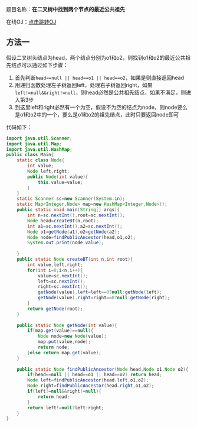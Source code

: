题目名称：**在二叉树中找到两个节点的最近公共祖先**

在线OJ：[点击跳转OJ](https://www.nowcoder.com/practice/c75deef6d4bf40249c785f240dad4247?tpId=101&tqId=33243&rp=1&ru=%2Fta%2Fprogrammer-code-interview-guide&qru=%2Fta%2Fprogrammer-code-interview-guide%2Fquestion-ranking)





## 方法一

假设二叉树头结点为head，两个结点分别为o1和o2，则找到o1和o2的最近公共祖先结点可以通过如下步骤：

1. 首先判断`head==null || head==o1 || head==o2`，如果是则直接返回head
2. 用递归函数处理左子树返回left，处理右子树返回right，如果`left!=null&&right!=null`，则head必然是公共祖先结点，如果不满足，则进入第3步
3. 到这里left和right必然有一个为空，假设不为空的结点为node，则node要么是o1和o2中的一个，要么是o1和o2的祖先结点，此时只要返回node即可

代码如下：

```java
import java.util.Scanner;
import java.util.Map;
import java.util.HashMap;
public class Main{
    static class Node{
        int value;
        Node left,right;
        public Node(int value){
            this.value=value;
        }
    }
    static Scanner sc=new Scanner(System.in);
    static Map<Integer,Node> map=new HashMap<Integer,Node>();
    public static void main(String[] args){
        int n=sc.nextInt(),root=sc.nextInt();
        Node head=createBT(n,root);
        int a1=sc.nextInt(),a2=sc.nextInt();
        Node o1=getNode(a1),o2=getNode(a2);
        Node node=findPublicAncestor(head,o1,o2);
        System.out.print(node.value);
        
    }
    public static Node createBT(int n,int root){
        int value,left,right;
        for(int i=0;i<n;i++){
            value=sc.nextInt();
            left=sc.nextInt();
            right=sc.nextInt();
            getNode(value).left=left==0?null:getNode(left);
            getNode(value).right=right==0?null:getNode(right);
        }
        return getNode(root);
    }
    
    public static Node getNode(int value){
        if(map.get(value)==null){
            Node node=new Node(value);
            map.put(value,node);
            return node;
        }else return map.get(value);
    }
    
    public static Node findPublicAncestor(Node head,Node o1,Node o2){
        if(head==null || head==o1 || head==o2) return head;
        Node left=findPublicAncestor(head.left,o1,o2);
        Node right=findPublicAncestor(head.right,o1,o2);
        if(left!=null&&right!=null){
            return head;
        }
        return left!=null?left:right;
    }
}
```

